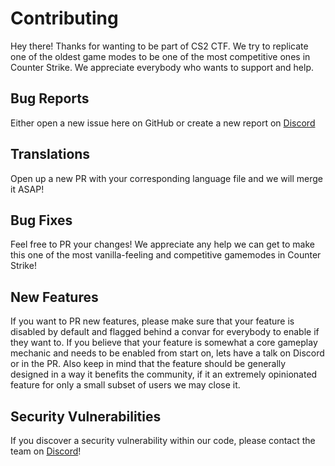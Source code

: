 # Contributing
Hey there! Thanks for wanting to be part of CS2 CTF. We try to replicate one of the oldest game modes to be one of the most competitive ones in Counter Strike. We appreciate everybody who wants to support and help.

## Bug Reports
Either open a new issue here on GitHub or create a new report on [Discord](https://discord.gg/Xwp5eun7w7)

## Translations
Open up a new PR with your corresponding language file and we will merge it ASAP!

## Bug Fixes
Feel free to PR your changes! We appreciate any help we can get to make this one of the most vanilla-feeling and competitive gamemodes in Counter Strike!

## New Features
If you want to PR new features, please make sure that your feature is disabled by default and flagged behind a convar for everybody to enable if they want to. If you believe that your feature is somewhat a core gameplay mechanic and needs to be enabled from start on, lets have a talk on Discord or in the PR. Also keep in mind that the feature should be generally designed in a way it benefits the community, if it an extremely opinionated feature for only a small subset of users we may close it.

## Security Vulnerabilities
If you discover a security vulnerability within our code, please contact the team on [Discord](https://discord.gg/Xwp5eun7w7)!